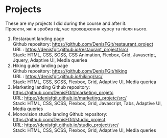 # Projects
These are my projects I did during the course and after it. <br>
Проекти, які я зробив під час проходження курсу та після нього. <br>
1. Restaraunt landing page <br>
Github repository:  https://github.com/DenisFGit/restaurant_project <br>
URL : https://denisfgit.github.io/restaurant_project/src/  <br>
Stack: HTML, CSS, SCSS, CSS Animation, Flexbox, Grid, Javascript, Jquery, Adaptive UI, Media queriea <br>
2. Hiking guide landing page <br>
Github repository:  https://github.com/DenisFGit/hiking <br>
URL : https://denisfgit.github.io/hiking/src/  <br>
Stack: HTML, CSS, SCSS, Flexbox, Grid, Adaptive UI, Media queriea <br>
3. Marketing landing
Github repository:  https://github.com/DenisFGit/marketing_projetc <br>
URL: https://denisfgit.github.io/marketing_projetc/src/ <br>
Stack: HTML, CSS, SCSS, Flexbox, Grid, Javascript, Tabs, Adaptive UI, Media queries  <br>
3. Monovision studio landing
Github repository:  https://github.com/DenisFGit/studio_project <br>
URL: https://denisfgit.github.io/studio_project/src/ <br>
Stack: HTML, CSS, SCSS, Flexbox, Grid, Adaptive UI, Media queries <br>

